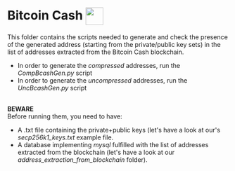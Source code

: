 # Bitcoin Cash <img align="center" src="https://cryptologos.cc/logos/bitcoin-cash-bch-logo.png?v=022" width="40" height="40">
This folder contains the scripts needed to generate and check the presence of the generated address (starting from the private/public key sets) in the list of addresses extracted from the Bitcoin Cash blockchain.
<br>
- In order to generate the *compressed* addresses, run the *CompBcashGen.py* script
- In order to generate the *uncompressed* addresses, run the *UncBcashGen.py* script
<br><br>

**BEWARE**<br>
Before running them, you need to have:
- A .txt file containing the private+public keys (let's have a look at our's *secp256k1_keys.txt* example file.
- A database implementing *mysql* fulfilled with the list of addresses extracted from the blockchain (let's have a look at our *address_extraction_from_blockchain* folder).
